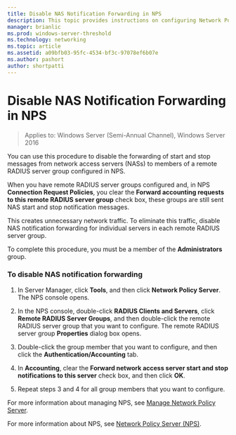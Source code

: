 ```yaml
---
title: Disable NAS Notification Forwarding in NPS
description: This topic provides instructions on configuring Network Policy Server concurrent authentications in Windows Server 2016.
manager: brianlic
ms.prod: windows-server-threshold
ms.technology: networking
ms.topic: article
ms.assetid: a09bfb03-95fc-4534-bf3c-97078ef6b07e
ms.author: pashort 
author: shortpatti
---
```


# Disable NAS Notification Forwarding in NPS

>Applies to: Windows Server (Semi-Annual Channel), Windows Server 2016

You can use this procedure to disable the forwarding of start and stop messages from network access servers (NASs) to members of a remote RADIUS server group configured in NPS.

When you have remote RADIUS server groups configured and, in NPS **Connection Request Policies**, you clear the **Forward accounting requests to this remote RADIUS server group** check box, these groups are still sent NAS start and stop notification messages. 

This creates unnecessary network traffic. To eliminate this traffic, disable NAS notification forwarding for individual servers in each remote RADIUS server group.

To complete this procedure, you must be a member of the **Administrators** group.

### To disable NAS notification forwarding

1. In Server Manager, click **Tools**, and then click **Network Policy Server**. The NPS console opens.

2. In the NPS console, double-click **RADIUS Clients and Servers**, click **Remote RADIUS Server Groups**, and then double-click the remote RADIUS server group that you want to configure. The remote RADIUS server group **Properties** dialog box opens.

3. Double-click the group member that you want to configure, and then click the **Authentication/Accounting** tab.

4. In **Accounting**, clear the **Forward network access server start and stop notifications to this server** check box, and then click **OK**.

5. Repeat steps 3 and 4 for all group members that you want to configure.

For more information about managing NPS, see [Manage Network Policy Server](nps-manage-top.md).

For more information about NPS, see [Network Policy Server (NPS)](nps-top.md).
